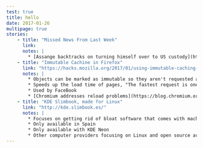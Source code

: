 ```yaml
---
test: true
title: hello
date: 2017-01-26
multipage: true
stories:
    - title: "Missed News From Last Week"
      link:
      notes: |
        * [Assange backtracks on turning himself over to US custody](https://www.washingtonpost.com/world/the_americas/wikileaks-julian-assange-retreats-from-extradition-pledge/2017/01/18/3b85d2aa-dde2-11e6-8902-610fe486791c_story.html)
    - title: "Immutable Cachine in Firefox"
      link: "https://hacks.mozilla.org/2017/01/using-immutable-caching-to-speed-up-the-web/"
      notes: |
        * Objects can be marked as immutable so they aren't requested again when the page is reloaded
        * Speeds up the load time of pages, "The fastest request is one that isn't made"
        * Used by FaceBook
        * [Chromium addresses reload problems](https://blog.chromium.org/2017/01/reload-reloaded-faster-and-leaner-page_26.html)
    - title: "KDE Slimbook, made for Linux"
      link: "http://kde.slimbook.es/"
      notes: |
        * Focuses on getting rid of bloat software that comes with machines and providing hardware that just works with Linux
        * Only available in Spain
        * Only available with KDE Neon
        * Other computer providers focusing on Linux and open source are: [Purism](https://puri.sm/), [System 76](https://system76.com/), [Think Penguin](https://www.thinkpenguin.com/), [Pogo Linux](http://www.pogolinux.com/)(Desktops and servers only)
---
```

